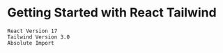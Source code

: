 # Getting Started with React Tailwind

```
React Version 17
Tailwind Version 3.0
Absolute Import
```
